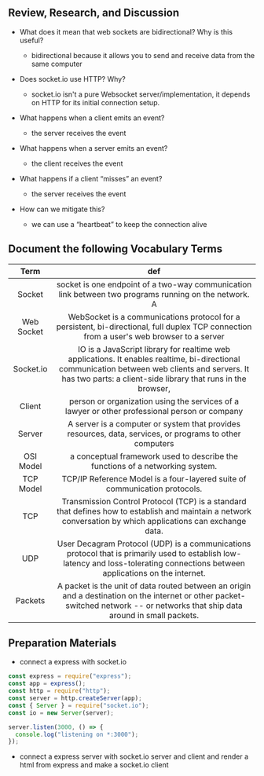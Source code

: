 ## Review, Research, and Discussion

- What does it mean that web sockets are bidirectional? Why is this useful?
  - bidirectional because it allows you to send and receive data from the same computer
- Does socket.io use HTTP? Why?

  - socket.io isn't a pure Websocket server/implementation, it depends on HTTP for its initial connection setup.

- What happens when a client emits an event?
  - the server receives the event
- What happens when a server emits an event?
  - the client receives the event
- What happens if a client “misses” an event?
  - the server receives the event
- How can we mitigate this?

  - we can use a “heartbeat” to keep the connection alive

## Document the following Vocabulary Terms

|    Term    |                                                                                                      def                                                                                                       |
| :--------: | :------------------------------------------------------------------------------------------------------------------------------------------------------------------------------------------------------------: |
|   Socket   |                                                     socket is one endpoint of a two-way communication link between two programs running on the network. A                                                      |
| Web Socket |                                   WebSocket is a communications protocol for a persistent, bi-directional, full duplex TCP connection from a user's web browser to a server                                    |
| Socket.io  | IO is a JavaScript library for realtime web applications. It enables realtime, bi-directional communication between web clients and servers. It has two parts: a client-side library that runs in the browser, |
|   Client   |                                                         person or organization using the services of a lawyer or other professional person or company                                                          |
|   Server   |                                                    A server is a computer or system that provides resources, data, services, or programs to other computers                                                    |
| OSI Model  |                                                                 a conceptual framework used to describe the functions of a networking system.                                                                  |
| TCP Model  |                                                                   TCP/IP Reference Model is a four-layered suite of communication protocols.                                                                   |
|    TCP     |                          Transmission Control Protocol (TCP) is a standard that defines how to establish and maintain a network conversation by which applications can exchange data.                          |
|    UDP     |                User Decagram Protocol (UDP) is a communications protocol that is primarily used to establish low-latency and loss-tolerating connections between applications on the internet.                 |
|  Packets   |                A packet is the unit of data routed between an origin and a destination on the internet or other packet-switched network -- or networks that ship data around in small packets.                 |

## Preparation Materials

- connect a express with socket.io

```javascript
const express = require("express");
const app = express();
const http = require("http");
const server = http.createServer(app);
const { Server } = require("socket.io");
const io = new Server(server);

server.listen(3000, () => {
  console.log("listening on *:3000");
});
```

- connect a express server with socket.io server and client and render a html from express and
  make a socket.io client
